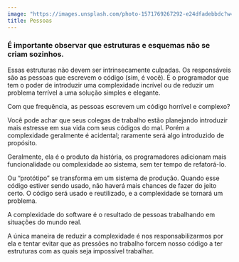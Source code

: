 ```yaml
---
image: "https://images.unsplash.com/photo-1571769267292-e24dfadebbdc?w=500&auto=format&fit=crop&q=60&ixlib=rb-4.0.3&ixid=M3wxMjA3fDB8MHxjb2xsZWN0aW9uLXBhZ2V8M3wyTWptbWlzV0JQTXx8ZW58MHx8fHx8"
title: Pessoas
---
```


### É importante observar que estruturas e esquemas não se criam sozinhos.

Essas estruturas não devem ser intrinsecamente culpadas. Os responsáveis são as pessoas que escrevem o código (sim, é você). É o programador que tem o poder de introduzir uma complexidade incrível ou de reduzir um problema terrível a uma solução simples e elegante.

Com que frequência, as pessoas escrevem um código horrível e complexo?

Você pode achar que seus colegas de trabalho estão planejando introduzir mais estresse em sua vida com seus códigos do mal. Porém a complexidade geralmente é acidental; raramente será algo introduzido de propósito.

Geralmente, ela é o produto da história, os programadores adicionam mais funcionalidade ou complexidade ao sistema, sem ter tempo de refatorá-lo.

Ou “protótipo” se transforma em um sistema de produção. Quando esse código estiver sendo usado, não haverá mais chances de fazer do jeito certo. O código será usado e reutilizado, e a complexidade se tornará um problema.

A complexidade do software é o resultado de pessoas trabalhando em situações do mundo real.

A única maneira de reduzir a complexidade é nos responsabilizarmos por ela e tentar evitar que as pressões no trabalho forcem nosso código a ter estruturas com as quais seja impossível trabalhar.

